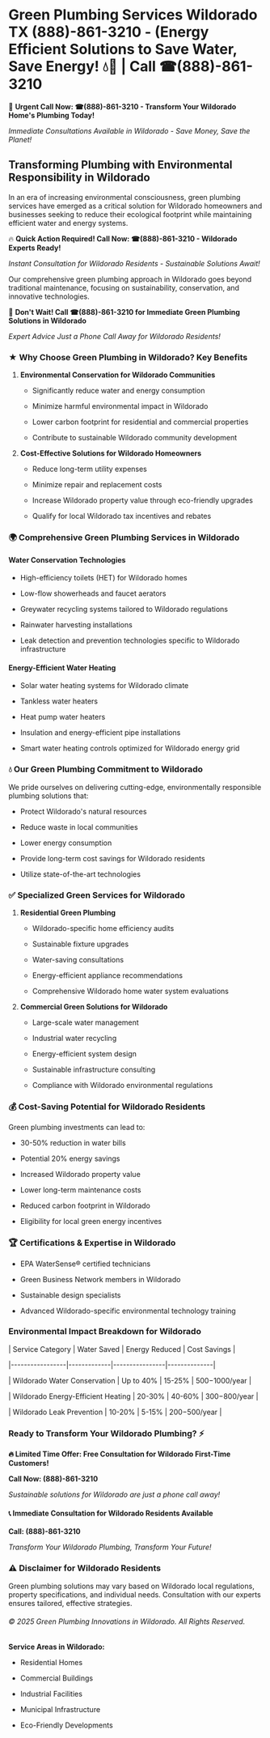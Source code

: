 # Green Plumbing Services Wildorado TX (888)-861-3210 - (Energy Efficient Solutions to Save Water, Save Energy! 💧🌿 | Call ☎(888)-861-3210

🚨 **Urgent Call Now: ☎(888)-861-3210 - Transform Your Wildorado Home's Plumbing Today!**
*Immediate Consultations Available in Wildorado - Save Money, Save the Planet!*

## Transforming Plumbing with Environmental Responsibility in Wildorado

In an era of increasing environmental consciousness, green plumbing services have emerged as a critical solution for Wildorado homeowners and businesses seeking to reduce their ecological footprint while maintaining efficient water and energy systems. 

🔥 **Quick Action Required! Call Now: ☎(888)-861-3210 - Wildorado Experts Ready!**
*Instant Consultation for Wildorado Residents - Sustainable Solutions Await!*

Our comprehensive green plumbing approach in Wildorado goes beyond traditional maintenance, focusing on sustainability, conservation, and innovative technologies.

🚨 **Don't Wait! Call ☎(888)-861-3210 for Immediate Green Plumbing Solutions in Wildorado**
*Expert Advice Just a Phone Call Away for Wildorado Residents!*

### ★ Why Choose Green Plumbing in Wildorado? Key Benefits

1. **Environmental Conservation for Wildorado Communities** 
   - Significantly reduce water and energy consumption
   - Minimize harmful environmental impact in Wildorado
   - Lower carbon footprint for residential and commercial properties
   - Contribute to sustainable Wildorado community development

2. **Cost-Effective Solutions for Wildorado Homeowners** 
   - Reduce long-term utility expenses
   - Minimize repair and replacement costs
   - Increase Wildorado property value through eco-friendly upgrades
   - Qualify for local Wildorado tax incentives and rebates

### 🌍 Comprehensive Green Plumbing Services in Wildorado

#### Water Conservation Technologies
- High-efficiency toilets (HET) for Wildorado homes
- Low-flow showerheads and faucet aerators
- Greywater recycling systems tailored to Wildorado regulations
- Rainwater harvesting installations
- Leak detection and prevention technologies specific to Wildorado infrastructure

#### Energy-Efficient Water Heating
- Solar water heating systems for Wildorado climate
- Tankless water heaters
- Heat pump water heaters
- Insulation and energy-efficient pipe installations
- Smart water heating controls optimized for Wildorado energy grid

### 💧 Our Green Plumbing Commitment to Wildorado

We pride ourselves on delivering cutting-edge, environmentally responsible plumbing solutions that:
- Protect Wildorado's natural resources
- Reduce waste in local communities
- Lower energy consumption
- Provide long-term cost savings for Wildorado residents
- Utilize state-of-the-art technologies

### ✅ Specialized Green Services for Wildorado

1. **Residential Green Plumbing**
   - Wildorado-specific home efficiency audits
   - Sustainable fixture upgrades
   - Water-saving consultations
   - Energy-efficient appliance recommendations
   - Comprehensive Wildorado home water system evaluations

2. **Commercial Green Solutions for Wildorado**
   - Large-scale water management
   - Industrial water recycling
   - Energy-efficient system design
   - Sustainable infrastructure consulting
   - Compliance with Wildorado environmental regulations

### 💰 Cost-Saving Potential for Wildorado Residents

Green plumbing investments can lead to:
- 30-50% reduction in water bills
- Potential 20% energy savings
- Increased Wildorado property value
- Lower long-term maintenance costs
- Reduced carbon footprint in Wildorado
- Eligibility for local green energy incentives

### 🏆 Certifications & Expertise in Wildorado

- EPA WaterSense® certified technicians
- Green Business Network members in Wildorado
- Sustainable design specialists
- Advanced Wildorado-specific environmental technology training

### Environmental Impact Breakdown for Wildorado

| Service Category | Water Saved | Energy Reduced | Cost Savings |
|-----------------|-------------|----------------|--------------|
| Wildorado Water Conservation | Up to 40% | 15-25% | $500-$1000/year |
| Wildorado Energy-Efficient Heating | 20-30% | 40-60% | $300-$800/year |
| Wildorado Leak Prevention | 10-20% | 5-15% | $200-$500/year |

### Ready to Transform Your Wildorado Plumbing? ⚡

**🔥 Limited Time Offer: Free Consultation for Wildorado First-Time Customers!**

**Call Now: (888)-861-3210**
*Sustainable solutions for Wildorado are just a phone call away!*

#### 📞 Immediate Consultation for Wildorado Residents Available

**Call: (888)-861-3210**
*Transform Your Wildorado Plumbing, Transform Your Future!*

### ⚠️ Disclaimer for Wildorado Residents

Green plumbing solutions may vary based on Wildorado local regulations, property specifications, and individual needs. Consultation with our experts ensures tailored, effective strategies.

###### © 2025 Green Plumbing Innovations in Wildorado. All Rights Reserved.

**Service Areas in Wildorado:** 
- Residential Homes
- Commercial Buildings
- Industrial Facilities
- Municipal Infrastructure
- Eco-Friendly Developments